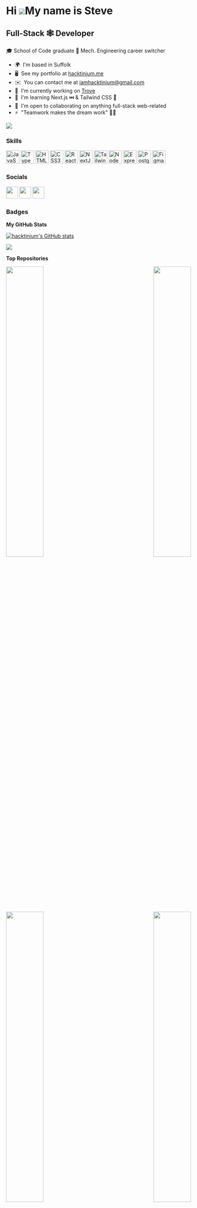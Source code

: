 Hi ![](https://user-images.githubusercontent.com/18350557/176309783-0785949b-9127-417c-8b55-ab5a4333674e.gif)My name is Steve
=============================================================================================================================

Full-Stack 🕸️ Developer
------------------------

🎓 School of Code graduate 🔧 Mech. Engineering career switcher

* 🌍  I'm based in Suffolk
* 🖥️  See my portfolio at [hacktinium.me](http://hacktinium.me)
* ✉️  You can contact me at [iamhacktinium@gmail.com](mailto:iamhacktinium@gmail.com)
* 🚀  I'm currently working on [Trove](http://github.com/SchoolOfCode/bc13_w9_project-frontend-trove)
* 🧠  I'm learning Next.js ⏭️ & Tailwind CSS 🍃
* 🤝  I'm open to collaborating on anything full-stack web-related
* ⚡  "Teamwork makes the dream work" 💪🏻

<a href="https://www.github.com/hacktinium" target="_blank" rel="noreferrer"><img
src="https://img.shields.io/github/followers/hacktinium?logo=github&style=for-the-badge&color=22c55e&labelColor=1c1917" /></a>

### Skills


<p align="left">
<a href="https://developer.mozilla.org/en-US/docs/Web/JavaScript" target="_blank" rel="noreferrer"><img src="https://raw.githubusercontent.com/danielcranney/readme-generator/main/public/icons/skills/javascript-colored.svg" width="36" height="36" alt="JavaScript" /></a>
<a href="https://www.typescriptlang.org/" target="_blank" rel="noreferrer"><img src="https://raw.githubusercontent.com/danielcranney/readme-generator/main/public/icons/skills/typescript-colored.svg" width="36" height="36" alt="TypeScript" /></a>
<a href="https://developer.mozilla.org/en-US/docs/Glossary/HTML5" target="_blank" rel="noreferrer"><img src="https://raw.githubusercontent.com/danielcranney/readme-generator/main/public/icons/skills/html5-colored.svg" width="36" height="36" alt="HTML5" /></a>
<a href="https://www.w3.org/TR/CSS/#css" target="_blank" rel="noreferrer"><img src="https://raw.githubusercontent.com/danielcranney/readme-generator/main/public/icons/skills/css3-colored.svg" width="36" height="36" alt="CSS3" /></a>
<a href="https://reactjs.org/" target="_blank" rel="noreferrer"><img src="https://raw.githubusercontent.com/danielcranney/readme-generator/main/public/icons/skills/react-colored.svg" width="36" height="36" alt="React" /></a>
<a href="https://nextjs.org/docs" target="_blank" rel="noreferrer"><img src="https://raw.githubusercontent.com/danielcranney/readme-generator/main/public/icons/skills/nextjs-colored-dark.svg" width="36" height="36" alt="NextJs" /></a>
<a href="https://tailwindcss.com/" target="_blank" rel="noreferrer"><img src="https://raw.githubusercontent.com/danielcranney/readme-generator/main/public/icons/skills/tailwindcss-colored.svg" width="36" height="36" alt="TailwindCSS" /></a>
<a href="https://nodejs.org/en/" target="_blank" rel="noreferrer"><img src="https://raw.githubusercontent.com/danielcranney/readme-generator/main/public/icons/skills/nodejs-colored.svg" width="36" height="36" alt="NodeJS" /></a>
<a href="https://expressjs.com/" target="_blank" rel="noreferrer"><img src="https://raw.githubusercontent.com/danielcranney/readme-generator/main/public/icons/skills/express-colored-dark.svg" width="36" height="36" alt="Express" /></a>
<a href="https://www.postgresql.org/" target="_blank" rel="noreferrer"><img src="https://raw.githubusercontent.com/danielcranney/readme-generator/main/public/icons/skills/postgresql-colored.svg" width="36" height="36" alt="PostgreSQL" /></a>
<a href="https://www.figma.com/" target="_blank" rel="noreferrer"><img src="https://raw.githubusercontent.com/danielcranney/readme-generator/main/public/icons/skills/figma-colored.svg" width="36" height="36" alt="Figma" /></a>
</p>


### Socials

<p align="left"> <a href="https://www.github.com/hacktinium" target="_blank" rel="noreferrer"><img src="https://raw.githubusercontent.com/danielcranney/readme-generator/main/public/icons/socials/github-dark.svg" width="32" height="32" /></a> <a href="https://www.linkedin.com/in/stevebeecheno" target="_blank" rel="noreferrer"><img src="https://raw.githubusercontent.com/danielcranney/readme-generator/main/public/icons/socials/linkedin.svg" width="32" height="32" /></a> <a href="https://www.twitter.com/hacktinium" target="_blank" rel="noreferrer"><img src="https://raw.githubusercontent.com/danielcranney/readme-generator/main/public/icons/socials/twitter.svg" width="32" height="32" /></a></p>

### Badges

<b>My GitHub Stats</b>

<a href="http://www.github.com/hacktinium"><img src="https://github-readme-stats.vercel.app/api?username=hacktinium&show_icons=true&hide=&count_private=true&title_color=22c55e&text_color=ffffff&icon_color=22c55e&bg_color=1c1917&hide_border=true&show_icons=true" alt="hacktinium's GitHub stats" /></a>

<a href="http://www.github.com/hacktinium"><img src="https://github-readme-streak-stats.herokuapp.com/?user=hacktinium&stroke=ffffff&background=1c1917&ring=22c55e&fire=22c55e&currStreakNum=ffffff&currStreakLabel=22c55e&sideNums=ffffff&sideLabels=ffffff&dates=ffffff&hide_border=true" /></a>

<b>Top Repositories</b>

<div width="100%" align="center"><a href="https://github.com/Hacktinium/portfolio" align="left"><img align="left" width="45%" src="https://github-readme-stats.vercel.app/api/pin/?username=hacktinium&repo=https://github.com/Hacktinium/portfolio&title_color=22c55e&text_color=ffffff&icon_color=22c55e&bg_color=1c1917&hide_border=true&locale=en" /></a><a href="https://github.com/Hacktinium/pokedex" align="right"><img align="right" width="45%" src="https://github-readme-stats.vercel.app/api/pin/?username=hacktinium&repo=https://github.com/Hacktinium/pokedex&title_color=22c55e&text_color=ffffff&icon_color=22c55e&bg_color=1c1917&hide_border=true&locale=en" /></a></div><br /><br /><br /><br /><br /><br /><br />

<br /><br /><br /><br /><br />

<div width="100%" align="center"><a href="https://github.com/Hacktinium/bot-blogz-frontend" align="left"><img align="left" width="45%" src="https://github-readme-stats.vercel.app/api/pin/?username=hacktinium&repo=https://github.com/Hacktinium/bot-blogz-frontend&title_color=22c55e&text_color=ffffff&icon_color=22c55e&bg_color=1c1917&hide_border=true&locale=en" /></a><a href="https://github.com/SchoolOfCode/bc13_w9_project-frontend-trove" align="right"><img align="right" width="45%" src="https://github-readme-stats.vercel.app/api/pin/?username=hacktinium&repo=https://github.com/SchoolOfCode/bc13_w9_project-frontend-trove&title_color=22c55e&text_color=ffffff&icon_color=22c55e&bg_color=1c1917&hide_border=true&locale=en" /></a></div>

